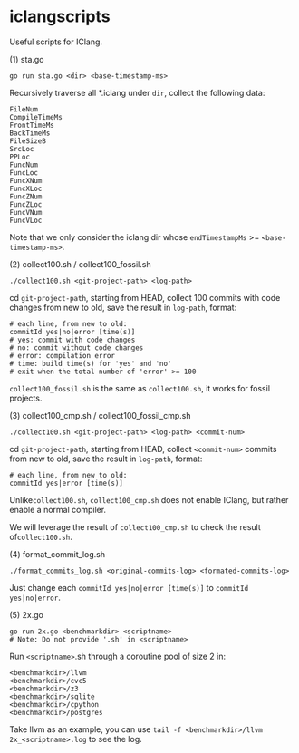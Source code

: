 # iclangscripts
Useful scripts for IClang.

(1) sta.go

```shell
go run sta.go <dir> <base-timestamp-ms>
```

Recursively traverse all *.iclang under `dir`, collect the following data:

```shell
FileNum       
CompileTimeMs 
FrontTimeMs   
BackTimeMs    
FileSizeB     
SrcLoc        
PPLoc         
FuncNum       
FuncLoc       
FuncXNum      
FuncXLoc      
FuncZNum      
FuncZLoc      
FuncVNum      
FuncVLoc      
```

Note that we only consider the iclang dir whose `endTimestampMs` >= `<base-timestamp-ms>`.

(2) collect100.sh / collect100_fossil.sh

```shell
./collect100.sh <git-project-path> <log-path>
```

cd `git-project-path`, starting from HEAD, collect 100 commits with code changes from new to old, save the result in `log-path`, format:

```shell
# each line, from new to old:
commitId yes|no|error [time(s)]
# yes: commit with code changes
# no: commit without code changes
# error: compilation error
# time: build time(s) for 'yes' and 'no'
# exit when the total number of 'error' >= 100
```

`collect100_fossil.sh` is the same as `collect100.sh`, it works for fossil projects.

(3) collect100_cmp.sh / collect100_fossil_cmp.sh

```shell
./collect100.sh <git-project-path> <log-path> <commit-num>
```

cd `git-project-path`, starting from HEAD, collect `<commit-num>` commits from new to old, save the result in `log-path`, format:

 ```shell
 # each line, from new to old:
 commitId yes|error [time(s)]
 ```

Unlike`collect100.sh`, `collect100_cmp.sh` does not enable IClang, but rather enable a normal compiler.

We will leverage the result of  `collect100_cmp.sh` to check the result of`collect100.sh`.

(4) format_commit_log.sh

```shell
./format_commits_log.sh <original-commits-log> <formated-commits-log>
```

Just change each `commitId yes|no|error [time(s)]` to `commitId yes|no|error`.

(5) 2x.go

```shell
go run 2x.go <benchmarkdir> <scriptname>
# Note: Do not provide '.sh' in <scriptname>
```

Run `<scriptname>`.sh through a coroutine pool of size 2 in:

```shell
<benchmarkdir>/llvm
<benchmarkdir>/cvc5
<benchmarkdir>/z3
<benchmarkdir>/sqlite
<benchmarkdir>/cpython
<benchmarkdir>/postgres
```

Take llvm as an example, you can use `tail -f <benchmarkdir>/llvm 2x_<scriptname>.log` to see the log.